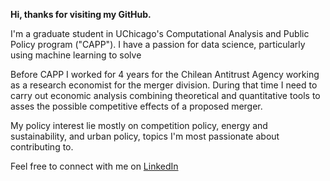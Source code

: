 **Hi, thanks for visiting my GitHub.**

I'm a graduate student in UChicago's Computational Analysis and Public Policy program ("CAPP"). I have a passion for data science, particularly using machine learning to solve 

Before CAPP I worked for 4 years for the Chilean Antitrust Agency working as a research economist for the merger division. During that time I need to carry out economic analysis combining theoretical and quantitative tools to asses the possible competitive effects of a proposed merger.

My policy interest lie mostly on competition policy, energy and sustainability, and urban policy, topics I'm most passionate about contributing to.

Feel free to connect with me on [LinkedIn](https://www.linkedin.com/in/jp-martinez-claeys/)
<!--
**JPMartinezClaeys/JPMartinezClaeys** is a ✨ _special_ ✨ repository because its `README.md` (this file) appears on your GitHub profile.

Here are some ideas to get you started:

- 🔭 I’m currently working on ...
- 🌱 I’m currently learning ...
- 👯 I’m looking to collaborate on ...
- 🤔 I’m looking for help with ...
- 💬 Ask me about ...
- 📫 How to reach me: ...
- 😄 Pronouns: ...
- ⚡ Fun fact: ...
-->
